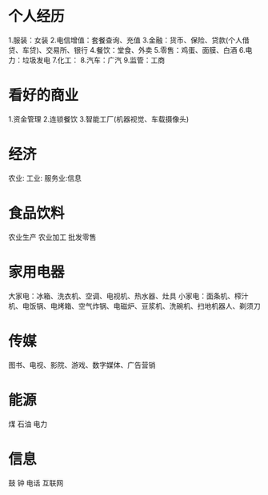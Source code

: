 # 个人经历
1.服装：女装
2.电信增值：套餐查询、充值
3.金融：货币、保险、贷款(个人借贷、车贷)、交易所、银行
4.餐饮：堂食、外卖
5.零售：鸡蛋、面膜、白酒
6.电力：垃圾发电
7.化工：
8.汽车：广汽
9.监管：工商

# 看好的商业
1.资金管理
2.连锁餐饮
3.智能工厂(机器视觉、车载摄像头)

# 经济
农业:
工业:
服务业:信息


# 食品饮料
农业生产
农业加工
批发零售

# 家用电器
大家电：冰箱、洗衣机、空调、电视机、热水器、灶具
小家电：面条机、榨汁机、电饭锅、电烤箱、空气炸锅、电磁炉、豆浆机、洗碗机、扫地机器人、剃须刀

# 传媒
图书、电视、影院、游戏、数字媒体、广告营销

# 能源
煤
石油
电力

# 信息
鼓
钟
电话
互联网

